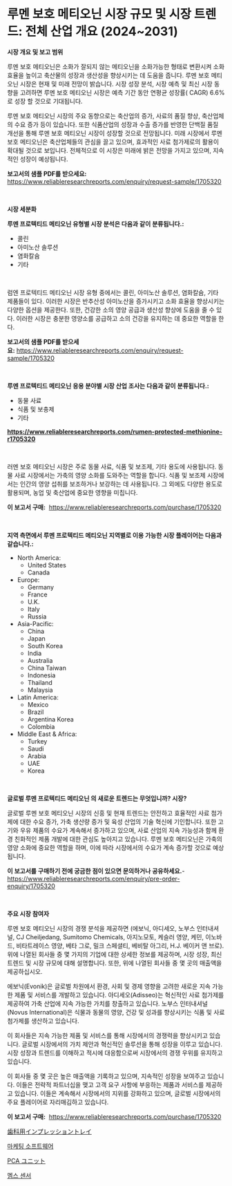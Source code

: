 <p><h1>루멘 보호 메티오닌 시장 규모 및 시장 트렌드: 전체 산업 개요 (2024~2031)</h1></p><p><strong>시장 개요 및 보고 범위</strong></p>
<p><p>루멘 보호 메티오닌은 소화가 잘되지 않는 메티오닌을 소화가능한 형태로 변환시켜 소화 효율을 높이고 축산물의 성장과 생산성을 향상시키는 데 도움을 줍니다. 루멘 보호 메티오닌 시장은 현재 및 미래 전망이 밝습니다. 시장 성장 분석, 시장 예측 및 최신 시장 동향을 고려하면 루멘 보호 메티오닌 시장은 예측 기간 동안 연평균 성장률( CAGR) 6.6%로 성장 할 것으로 기대됩니다. </p><p>루멘 보호 메티오닌 시장의 주요 동향으로는 축산업의 증가, 사료의 품질 향상, 축산업체의 수요 증가 등이 있습니다. 또한 식품산업의 성장과 수출 증가를 반영한 단백질 품질 개선을 통해 루멘 보호 메티오닌 시장이 성장할 것으로 전망됩니다. 미래 시장에서 루멘 보호 메티오닌은 축산업체들의 관심을 끌고 있으며, 효과적인 사료 첨가제로의 활용이 확대될 것으로 보입니다. 전체적으로 이 시장은 미래에 밝은 전망을 가지고 있으며, 지속적인 성장이 예상됩니다.</p></p>
<p><strong>보고서의 샘플 PDF를 받으세요:</strong> <a href="https://www.reliableresearchreports.com/enquiry/request-sample/1705320">https://www.reliableresearchreports.com/enquiry/request-sample/1705320</a></p>
<p>&nbsp;</p>
<p><strong>시장 세분화</strong></p>
<p><strong>루멘 프로텍티드 메티오닌 유형별 시장 분석은 다음과 같이 분류됩니다.:</strong></p>
<p><ul><li>콜린</li><li>아미노산 솔루션</li><li>염화칼슘</li><li>기타</li></ul></p>
<p>&nbsp;</p>
<p><p>럼엔 프로텍티드 메티오닌 시장 유형 중에서는 콜린, 아미노산 솔루션, 염화칼슘, 기타 제품들이 있다. 이러한 시장은 반추산성 아미노산을 증가시키고 소화 효율을 향상시키는 다양한 옵션을 제공한다. 또한, 건강한 소의 영양 공급과 생산성 향상에 도움을 줄 수 있다. 이러한 시장은 충분한 영양소를 공급하고 소의 건강을 유지하는 데 중요한 역할을 한다.</p></p>
<p><strong>보고서의 샘플 PDF를 받으세요:</strong>&nbsp;<a href="https://www.reliableresearchreports.com/enquiry/request-sample/1705320">https://www.reliableresearchreports.com/enquiry/request-sample/1705320</a></p>
<p>&nbsp;</p>
<p><strong> 루멘 프로텍티드 메티오닌 응용 분야별 시장 산업 조사는 다음과 같이 분류됩니다.:</strong></p>
<p><ul><li>동물 사료</li><li>식품 및 보충제</li><li>기타</li></ul></p>
<p><strong><a href="https://www.reliableresearchreports.com/rumen-protected-methionine-r1705320">https://www.reliableresearchreports.com/rumen-protected-methionine-r1705320</a></strong></p>
<p>&nbsp;</p>
<p><p>러멘 보호 메티오닌 시장은 주로 동물 사료, 식품 및 보조제, 기타 용도에 사용됩니다. 동물 사료 시장에서는 가축의 영양 소화를 도와주는 역할을 합니다. 식품 및 보조제 시장에서는 인간의 영양 섭취를 보조하거나 보강하는 데 사용됩니다. 그 외에도 다양한 용도로 활용되며, 농업 및 축산업에 중요한 영향을 미칩니다.</p></p>
<p><strong>이 보고서 구매:</strong>&nbsp; <a href="https://www.reliableresearchreports.com/purchase/1705320">https://www.reliableresearchreports.com/purchase/1705320</a></p>
<p>&nbsp;</p>
<p><strong>지역 측면에서 루멘 프로텍티드 메티오닌 지역별로 이용 가능한 시장 플레이어는 다음과 같습니다.:</strong></p>
<p><ul>
    <li>
        North America:
        <ul>
            <li>United States</li>
            <li>Canada</li>
        </ul>
    </li>
    <li>
        Europe:
        <ul>
            <li>Germany</li>
            <li>France</li>
            <li>U.K.</li>
            <li>Italy</li>
            <li>Russia</li>
        </ul>
    </li>
    <li>
        Asia-Pacific:
        <ul>
            <li>China</li>
            <li>Japan</li>
            <li>South Korea</li>
            <li>India</li>
            <li>Australia</li>
            <li>China Taiwan</li>
            <li>Indonesia</li>
            <li>Thailand</li>
            <li>Malaysia</li>
        </ul>
    </li>
    <li>
        Latin America:
        <ul>
            <li>Mexico</li>
            <li>Brazil</li>
            <li>Argentina Korea</li>
            <li>Colombia</li>
        </ul>
    </li>
    <li>
        Middle East & Africa:
        <ul>
            <li>Turkey</li>
            <li>Saudi</li>
            <li>Arabia</li>
            <li>UAE</li>
            <li>Korea</li>
        </ul>
    </li>
    </ul></p>
<p>&nbsp;</p>
<p><strong>글로벌 루멘 프로텍티드 메티오닌 의 새로운 트렌드는 무엇입니까? 시장?</strong></p>
<p><p>글로벌 루멘 보호 메티오닌 시장의 신흥 및 현재 트렌드는 안전하고 효율적인 사료 첨가제에 대한 수요 증가, 가축 생산량 증가 및 육성 산업의 기술 혁신에 기인합니다. 또한 고기와 우유 제품의 수요가 계속해서 증가하고 있으며, 사료 산업의 지속 가능성과 함께 환경 친화적인 제품 개발에 대한 관심도 높아지고 있습니다. 루멘 보호 메티오닌은 가축의 영양 소화에 중요한 역할을 하며, 이에 따라 시장에서의 수요가 계속 증가할 것으로 예상됩니다.</p></p>
<p><strong>이 보고서를 구매하기 전에 궁금한 점이 있으면 문의하거나 공유하세요.</strong>- <a href="https://www.reliableresearchreports.com/enquiry/pre-order-enquiry/1705320">https://www.reliableresearchreports.com/enquiry/pre-order-enquiry/1705320</a></p>
<p>&nbsp;</p>
<p><strong>주요 시장 참여자</strong></p>
<p><p>루멘 보호 메티오닌 시장의 경쟁 분석을 제공하면 (에보닉, 아디세오, 노부스 인터내셔널, CJ Cheiljedang, Sumitomo Chemicals, 아지노모토, 케슬러 영양, 케민, 이노바드, 비타트레이스 영양, 베타 그로, 밀크 스페셜티, 베비탈 아그리, H.J. 베이커 앤 브로). 위에 나열된 회사들 중 몇 가지의 기업에 대한 상세한 정보를 제공하며, 시장 성장, 최신 트렌드 및 시장 규모에 대해 설명합니다. 또한, 위에 나열된 회사들 중 몇 곳의 매출액을 제공하십시오.</p><p>에보닉(Evonik)은 글로벌 차원에서 환경, 사회 및 경제 영향을 고려한 새로운 지속 가능한 제품 및 서비스를 개발하고 있습니다. 아디세오(Adisseo)는 혁신적인 사료 첨가제를 제공하여 가축 산업에 지속 가능한 가치를 창출하고 있습니다. 노부스 인터내셔널(Novus International)은 식물과 동물의 영양, 건강 및 성과를 향상시키는 식품 및 사료 첨가제를 생산하고 있습니다.</p><p>이 회사들은 지속 가능한 제품 및 서비스를 통해 시장에서의 경쟁력을 향상시키고 있습니다. 글로벌 시장에서의 가치 제안과 혁신적인 솔루션을 통해 성장을 이루고 있습니다. 시장 성장과 트렌드를 이해하고 적시에 대응함으로써 시장에서의 경쟁 우위를 유지하고 있습니다.</p><p>이 회사들 중 몇 곳은 높은 매출액을 기록하고 있으며, 지속적인 성장을 보여주고 있습니다. 이들은 전략적 파트너십을 맺고 고객 요구 사항에 부응하는 제품과 서비스를 제공하고 있습니다. 이들은 계속해서 시장에서의 지위를 강화하고 있으며, 글로벌 시장에서의 주요 플레이어로 자리매김하고 있습니다.</p></p>
<p><strong>이 보고서 구매:</strong>&nbsp;&nbsp;<a href="https://www.reliableresearchreports.com/purchase/1705320">https://www.reliableresearchreports.com/purchase/1705320</a></p>
<p><p><a href="https://medium.com/@jarredmertz53/%E3%83%87%E3%83%B3%E3%82%BF%E3%83%AB%E3%82%A4%E3%83%B3%E3%83%97%E3%83%AC%E3%83%83%E3%82%B7%E3%83%A7%E3%83%B3%E3%83%88%E3%83%AC%E3%82%A4%E5%B8%82%E5%A0%B4%E3%81%AF2031%E5%B9%B4%E3%81%BE%E3%81%A7%E3%81%AE%E5%B8%82%E5%A0%B4%E3%82%B7%E3%82%A7%E3%82%A2-%E8%A6%8F%E6%A8%A1-%E4%BA%88%E6%B8%AC%E3%81%AB%E7%84%A6%E7%82%B9%E3%82%92%E5%BD%93%E3%81%A6%E3%81%A6%E3%81%84%E3%81%BE%E3%81%99-783309bffdc4">歯科用インプレッショントレイ</a></p><p><a href="https://medium.com/@genius6587678/%EB%A7%88%EC%BC%80%ED%8C%85-%EC%86%8C%ED%94%84%ED%8A%B8%EC%9B%A8%EC%96%B4-%EC%8B%9C%EC%9E%A5-%EA%B7%9C%EB%AA%A8-%EB%B0%8F-%EC%8B%9C%EC%9E%A5-%EB%8F%99%ED%96%A5-%EC%99%84%EB%B2%BD%ED%95%9C-%EC%82%B0%EC%97%85-%EA%B0%9C%EC%9A%94-2024%EB%85%84%EB%B6%80%ED%84%B0-2031%EB%85%84%EA%B9%8C%EC%A7%80-0c864d3d5304">마케팅 소프트웨어</a></p><p><a href="https://medium.com/@josephmiller1959/pca%E3%83%A6%E3%83%8B%E3%83%83%E3%83%88%E5%B8%82%E5%A0%B4%E8%A6%8F%E6%A8%A1-cagr-%E3%83%88%E3%83%AC%E3%83%B3%E3%83%89-2024-2030-f5f3bff0f8fd">PCA ユニット</a></p><p><a href="https://medium.com/@heatherelasquez5675/mems-%EC%84%BC%EC%84%9C-%EC%8B%9C%EC%9E%A5%EC%9D%80-%EC%8B%9C%EC%9E%A5-%EC%A0%90%EC%9C%A0%EC%9C%A8-%EC%8B%9C%EC%9E%A5-%EB%8F%99%ED%96%A5-%EB%B0%8F-%EC%8B%9C%EC%9E%A5-%EC%84%B1%EC%9E%A5%EC%97%90-%EB%8C%80%ED%95%9C-%EC%A0%95%EB%B3%B4%EB%A5%BC-%EC%A0%9C%EA%B3%B5%ED%95%A9%EB%8B%88%EB%8B%A4-4371e9541463">멤스 센서</a></p></p>